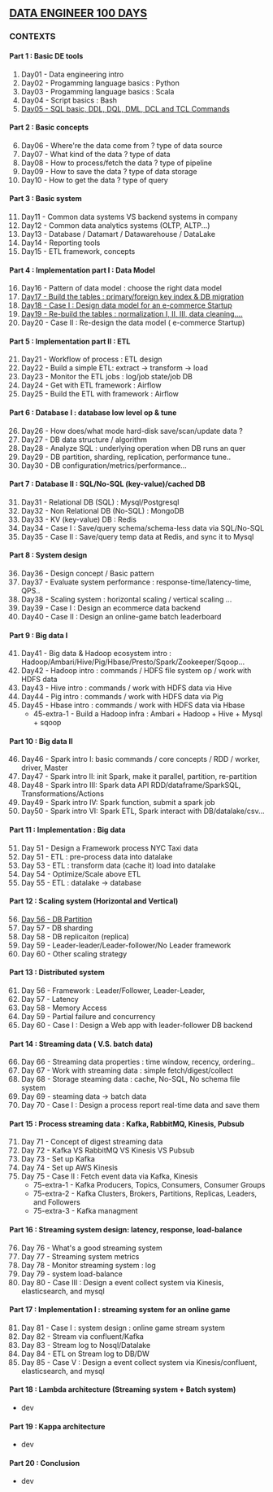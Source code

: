 ## [DATA ENGINEER 100 DAYS](https://github.com/yennanliu/DE-100-days/tree/master/de100days)

### CONTEXTS 

#### Part 1 : Basic DE tools 
1. Day01 - Data engineering intro 
2. Day02 - Progamming language basics : Python 
3. Day03 - Progamming language basics : Scala 
4. Day04 - Script basics : Bash
5. [Day05 - SQL basic, DDL, DQL, DML, DCL and TCL Commands](https://github.com/yennanliu/DE-100-days/blob/master/de100days/Day_05/sql_basic.md)

#### Part 2 : Basic concepts  
6.  Day06 - Where're the data come from ? type of data source 
7.  Day07 - What kind of the data ? type of data 
8.  Day08 - How to process/fetch the data ?  type of pipeline 
9.  Day09 - How to save the data ? type of data storage 
10. Day10 - How to get the data ? type of query 

#### Part 3 : Basic system  
11. Day11 - Common data systems VS backend systems in company
12. Day12 - Common data analytics systems (OLTP, ALTP...)
13. Day13 - Database / Datamart / Datawarehouse / DataLake
14. Day14 - Reporting tools
15. Day15 - ETL framework, concepts

#### Part 4 : Implementation part I : Data Model  
16. Day16 - Pattern of data model : choose the right data model
17. [Day17 - Build the tables : primary/foreign key index & DB migration](https://github.com/yennanliu/DE-100-days/blob/master/de100days/day_17/build_table_db_migration.md)
18. [Day18 - Case I : Design data model for an e-commerce Startup](https://github.com/yennanliu/DE-100-days/blob/master/de100days/day_18/data_model_design.md)
19. [Day19 - Re-build the tables : normalization I, II, III, data cleaning....](https://github.com/yennanliu/DE-100-days/blob/master/de100days/Day_19/db_normalization.md)
20. Day20 - Case II : Re-design the data model ( e-commerce Startup)

#### Part 5 : Implementation part II : ETL 
21. Day21 - Workflow of process : ETL design
22. Day22 - Build a simple ETL: extract -> transform -> load    
23. Day23 - Monitor the ETL jobs : log/job state/job DB
24. Day24 - Get with ETL framework : Airflow
25. Day25 - Build the ETL with framework : Airflow

#### Part 6 : Database I : database low level op & tune
26. Day26 - How does/what mode hard-disk save/scan/update data ? 
27. Day27 - DB data structure / algorithm    
28. Day28 - Analyze SQL : underlying operation when DB runs an quer
29. Day29 - DB partition, sharding, replication, performance tune..
30. Day30 - DB configuration/metrics/performance...

#### Part 7 : Database II : SQL/No-SQL (key-value)/cached DB
31. Day31 - Relational DB (SQL) : Mysql/Postgresql
32. Day32 - Non Relational DB (No-SQL) : MongoDB
33. Day33 - KV (key-value) DB : Redis
34. Day34 - Case I : Save/query schema/schema-less data via SQL/No-SQL
35. Day35 - Case II : Save/query temp data at Redis, and sync it to Mysql  

#### Part 8 : System design
36. Day36 - Design concept / Basic pattern
37. Day37 - Evaluate system performance : response-time/latency-time, QPS..
38. Day38 - Scaling system : horizontal scaling / vertical scaling ...
39. Day39 - Case I : Design an ecommerce data backend 
40. Day40 - Case II : Design an online-game batch leaderboard

#### Part 9 : Big data I
41. Day41 - Big data & Hadoop ecosystem intro : Hadoop/Ambari/Hive/Pig/Hbase/Presto/Spark/Zookeeper/Sqoop...
42. Day42 - Hadoop intro : commands / HDFS file system op / work with HDFS data
43. Day43 - Hive intro : commands / work with HDFS data via Hive 
44. Day44 - Pig intro : commands / work with HDFS data via Pig 
45. Day45 - Hbase intro : commands / work with HDFS data via Hbase 
	- 45-extra-1 - Build a Hadoop infra : Ambari + Hadoop + Hive + Mysql + sqoop 

#### Part 10 : Big data II
46. Day46 - Spark intro I: basic commands / core concepts / RDD / worker, driver, Master
47. Day47 - Spark intro II: init Spark, make it parallel, partition, re-partition
48. Day48 - Spark intro III: Spark data API RDD/dataframe/SparkSQL, Transformations/Actions 
49. Day49 - Spark intro IV: Spark function, submit a spark job 
50. Day50 - Spark intro VI: Spark ETL, Spark interact with DB/datalake/csv...

#### Part 11 : Implementation : Big data
51. Day 51 - Design a Framework process NYC Taxi data
52. Day 51 - ETL : pre-process data into datalake
53. Day 53 - ETL : transform data (cache it) load into datalake
54. Day 54 - Optimize/Scale above ETL
55. Day 55 - ETL : datalake -> database

#### Part 12 : Scaling system (Horizontal and Vertical)
56. [Day 56 - DB Partition](https://github.com/yennanliu/DE-100-days/blob/master/de100days/Day_56/db_partition.md) 
57. Day 57 - DB sharding 
58. Day 58 - DB replicaiton (replica) 
59. Day 59 - Leader-leader/Leader-follower/No Leader framework  
60. Day 60 - Other scaling strategy  

#### Part 13 : Distributed system 
61. Day 56 - Framework : Leader/Follower, Leader-Leader, 
62. Day 57 - Latency
63. Day 58 - Memory Access
64. Day 59 - Partial failure and concurrency
65. Day 60 - Case I : Design a Web app with leader-follower DB backend

#### Part 14 : Streaming data ( V.S. batch data)
66. Day 66 - Streaming data properties : time window, recency, ordering.. 
67. Day 67 - Work with streaming data : simple fetch/digest/collect
68. Day 68 - Storage steaming data : cache, No-SQL, No schema file system 
69. Day 69 - steaming data -> batch data
70. Day 70 - Case I : Design a process report real-time data and save them

#### Part 15 : Process streaming data : Kafka, RabbitMQ, Kinesis, Pubsub 
71. Day 71 - Concept of digest streaming data 
72. Day 72 - Kafka VS RabbitMQ VS Kinesis VS Pubsub 
73. Day 73 - Set up Kafka 
74. Day 74 - Set up AWS Kinesis 
75. Day 75 - Case II : Fetch event data via Kafka, Kinesis
	- 75-extra-1 - Kafka Producers, Topics, Consumers, Consumer Groups
	- 75-extra-2 - Kafka Clusters, Brokers, Partitions, Replicas, Leaders, and Followers
	- 75-extra-3 - Kafka managment

#### Part 16 : Streaming system design: latency, response, load-balance
76. Day 76 - What's a good streaming system
77. Day 77 - Streaming system metrics  
78. Day 78 - Monitor streaming system : log 
79. Day 79 - system load-balance 
80. Day 80 - Case III : Design a event collect system via Kinesis, elasticsearch, and mysql 

#### Part 17 : Implementation I : streaming system for an online game  
81. Day 81 - Case I : system design : online game stream system
82. Day 82 - Stream via confluent/Kafka  
83. Day 83 - Stream log to Nosql/Datalake
84. Day 84 - ETL on Stream log to DB/DW 
85. Day 85 - Case V : Design a event collect system via Kinesis/confluent, elasticsearch, and mysql  

#### Part 18 : Lambda architecture (Streaming system + Batch system)
- dev 

#### Part 19 : Kappa architecture 
- dev 

#### Part 20 : Conclusion   
- dev 
